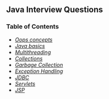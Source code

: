 ## Java Interview Questions

### Table of Contents

* *[Oops concepts](01-oops.md)* 
* *[Java basics](02-java-basics.md)*
* *[Multithreading](03-multithreading.md)*
* *[Collections](04-collections.md)*
* *[Garbage Collection](05-garbage-collection.md)*
* *[Exception Handling](06-exception-handling.md)*
* *[JDBC](07-jdbc.md)*
* *[Servlets](08-servlets.md)*
* *[JSP](09-jsp.md)*

